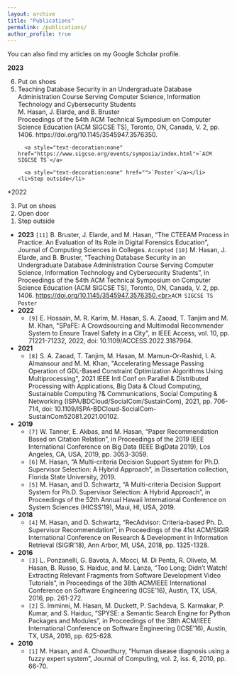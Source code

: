 ```yaml
---
layout: archive
title: "Publications"
permalink: /publications/
author_profile: true
---
```


  You can also find my articles on my <a style="text-decoration:none" href="https://scholar.google.com/citations?user=eUHRutAAAAAJ&hl=en">Google Scholar profile</a>.

<b>2023</b>
<ol start="6" reversed="reversed">
    <li>Put on shoes</li>
    <li><a style="text-decoration:none" href="https://dl.acm.org/doi/abs/10.1145/3545947.3576350">Teaching Database Security in an Undergraduate Database Administration Course Serving Computer Science, Information Technology and Cybersecurity Students</a><br>M. Hasan, J. Elarde, and B. Bruster<br>Proceedings of the 54th ACM Technical Symposium on Computer Science Education (ACM SIGCSE TS), Toronto, ON, Canada, V. 2, pp. 1406. https://doi.org/10.1145/3545947.3576350.<br>
      
      <a style="text-decoration:none" href="https://www.sigcse.org/events/symposia/index.html">`ACM SIGCSE TS`</a>    
      
      <a style="text-decoration:none" href="">`Poster`</a></li>
    <li>Step outside</li>
</ol>

*2022
<ol start="3" reversed="reversed">
    <li>Put on shoes</li>
    <li>Open door</li>
    <li>Step outside</li>
</ol>

  * <b>2023</b> 
    `[11]` B. Bruster, J. Elarde, and M. Hasan, “The CTEEAM Process in Practice: An Evaluation of Its Role in Digital Forensics Education", Journal of Computing Sciences in Colleges. `Accepted`
    `[10]` M. Hasan, J. Elarde, and B. Bruster, “<a style="text-decoration:none" href="https://dl.acm.org/doi/abs/10.1145/3545947.3576350">Teaching Database Security in an Undergraduate Database Administration Course Serving Computer Science, Information Technology and Cybersecurity Students</a>”, in Proceedings of the 54th ACM Technical Symposium on Computer Science Education (ACM SIGCSE TS), Toronto, ON, Canada, V. 2, pp. 1406. https://doi.org/10.1145/3545947.3576350.<br><a style="text-decoration:none" href="https://www.sigcse.org/events/symposia/index.html">`ACM SIGCSE TS`</a>    <a style="text-decoration:none" href="">`Poster`</a>
  * <b>2022</b>
    * `[9]` E. Hossain, M. R. Karim, M. Hasan, S. A. Zaoad, T. Tanjim and M. M. Khan, "<a style="text-decoration:none" href="https://ieeexplore.ieee.org/abstract/document/9813722">SPaFE: A Crowdsourcing and Multimodal Recommender System to Ensure Travel Safety in a City</a>", in IEEE Access, vol. 10, pp. 71221-71232, 2022, doi: 10.1109/ACCESS.2022.3187964.
  * <b>2021</b>
    * `[8]` S. A. Zaoad, T. Tanjim, M. Hasan, M. Mamun-Or-Rashid, I. A. Almansour and M. M. Khan, "<a style="text-decoration:none" href="https://ieeexplore.ieee.org/abstract/document/9644866">Accelerating Message Passing Operation of GDL-Based Constraint Optimization Algorithms Using Multiprocessing</a>", 2021 IEEE Intl Conf on Parallel \& Distributed Processing with Applications, Big Data \& Cloud Computing, Sustainable Computing ?\& Communications, Social Computing \& Networking (ISPA/BDCloud/SocialCom/SustainCom), 2021, pp. 706-714, doi: 10.1109/ISPA-BDCloud-SocialCom-SustainCom52081.2021.00102.
  * <b>2019</b>
    * `[7]` W. Tanner, E. Akbas, and M. Hasan, “<a style="text-decoration:none" href="https://ieeexplore.ieee.org/abstract/document/9006200">Paper Recommendation Based on Citation Relation</a>”, in Proceedings of the 2019 IEEE International Conference on Big Data (IEEE BigData 2019), Los Angeles, CA, USA, 2019, pp. 3053-3059.
    * `[6]` M. Hasan, “<a style="text-decoration:none" href="https://www.proquest.com/openview/f690c6d91d65c00c1cb8f67ebdf1dcc7/1?pq-origsite=gscholar&cbl=18750&diss=y">A Multi-criteria Decision Support System for Ph.D. Supervisor Selection: A Hybrid Approach</a>”, in Dissertation collection, Florida State University, 2019.
    * `[5]` M. Hasan, and D. Schwartz, “<a style="text-decoration:none" href="https://scholarspace.manoa.hawaii.edu/items/4fb933a4-e6ae-48ae-98fb-837f4443e33c">A Multi-criteria Decision Support System for Ph.D. Supervisor Selection: A Hybrid Approach</a>”, in Proceedings of the 52th Annual Hawaii International Conference on System Sciences (HICSS’19), Maui, HI, USA, 2019.
  * <b>2018</b>
    * `[4]` M. Hasan, and D. Schwartz, “<a style="text-decoration:none" href="https://dl.acm.org/doi/abs/10.1145/3209978.3210178">RecAdvisor: Criteria-based Ph. D. Supervisor Recommendation</a>”, in Proceedings of the 41st ACM/SIGIR International Conference on Research \& Development in Information Retrieval (SIGIR’18), Ann Arbor, MI, USA, 2018, pp. 1325-1328.
 * <b>2016</b>
    * `[3]` L. Ponzanelli, G. Bavota, A. Mocci, M. Di Penta, R. Oliveto, M. Hasan, B. Russo, S. Haiduc, and M. Lanza, “<a style="text-decoration:none" href="https://dl.acm.org/doi/abs/10.1145/2884781.2884824">Too Long; Didn’t Watch! Extracting Relevant Fragments from Software Development Video Tutorials</a>”, in Proceedings of the 38th ACM/IEEE International Conference on Software Engineering (ICSE’16), Austin, TX, USA, 2016, pp. 261-272.
    * `[2]` S. Imminni, M. Hasan, M. Duckett, P. Sachdeva, S. Karmakar, P. Kumar, and S. Haiduc, “<a style="text-decoration:none" href="https://dl.acm.org/doi/abs/10.1145/2889160.2889174">SPYSE: a Semantic Search Engine for Python Packages and Modules</a>”, in Proceedings of the 38th ACM/IEEE International Conference on Software Engineering (ICSE’16), Austin, TX, USA, 2016, pp. 625-628.
  * <b>2010</b>
    * `[1]` M. Hasan, and A. Chowdhury, “<a style="text-decoration:none" href="https://arxiv.org/abs/1006.4544">Human disease diagnosis using a fuzzy expert system</a>”, Journal of Computing, vol. 2, iss. 6, 2010, pp. 66-70.

    
